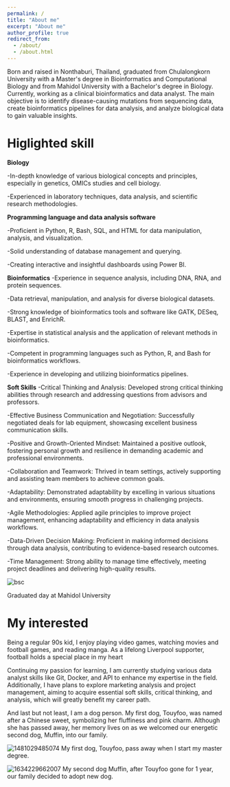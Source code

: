 ```yaml
---
permalink: /
title: "About me"
excerpt: "About me"
author_profile: true
redirect_from: 
  - /about/
  - /about.html
---
```


Born and raised in Nonthaburi, Thailand, graduated from Chulalongkorn University with a Master's degree in Bioinformatics and Computational Biology and from Mahidol University with a Bachelor's degree in Biology. Currently, working as a clinical bioinformatics and data analyst. The main objective is to identify disease-causing mutations from sequencing data, create bioinformatics pipelines for data analysis, and analyze biological data to gain valuable insights.

Higlighted skill
======
**Biology**

-In-depth knowledge of various biological concepts and principles, especially in genetics, OMICs studies and cell biology.

-Experienced in laboratory techniques, data analysis, and scientific research methodologies.

**Programming language and data analysis software**

-Proficient in Python, R, Bash, SQL, and HTML for data manipulation, analysis, and visualization.

-Solid understanding of database management and querying.

-Creating interactive and insightful dashboards using Power BI.

**Bioinformatics**
-Experience in sequence analysis, including DNA, RNA, and protein sequences.

-Data retrieval, manipulation, and analysis for diverse biological datasets.

-Strong knowledge of bioinformatics tools and software like GATK, DESeq, BLAST, and EnrichR.

-Expertise in statistical analysis and the application of relevant methods in bioinformatics.

-Competent in programming languages such as Python, R, and Bash for bioinformatics workflows.

-Experience in developing and utilizing bioinformatics pipelines.

**Soft Skills**
-Critical Thinking and Analysis: Developed strong critical thinking abilities through research and addressing questions from advisors and professors.

-Effective Business Communication and Negotiation: Successfully negotiated deals for lab equipment, showcasing excellent business communication skills.

-Positive and Growth-Oriented Mindset: Maintained a positive outlook, fostering personal growth and resilience in demanding academic and professional environments.

-Collaboration and Teamwork: Thrived in team settings, actively supporting and assisting team members to achieve common goals.

-Adaptability: Demonstrated adaptability by excelling in various situations and environments, ensuring smooth progress in challenging projects.

-Agile Methodologies: Applied agile principles to improve project management, enhancing adaptability and efficiency in data analysis workflows.

-Data-Driven Decision Making: Proficient in making informed decisions through data analysis, contributing to evidence-based research outcomes.

-Time Management: Strong ability to manage time effectively, meeting project deadlines and delivering high-quality results.

![bsc](https://github.com/manburst/JirachoteK.github.io/assets/68594551/1d38e83c-2399-4a46-99fe-733ff347b7d0)


Graduated day at Mahidol University

My interested
======
Being a regular 90s kid, I enjoy playing video games, watching movies and football games, and reading manga. As a lifelong Liverpool supporter, football holds a special place in my heart

Continuing my passion for learning, I am currently studying various data analyst skills like Git, Docker, and API to enhance my expertise in the field. Additionally, I have plans to explore marketing analysis and project management, aiming to acquire essential soft skills, critical thinking, and analysis, which will greatly benefit my career path.

And last but not least, I am a dog person. My first dog, Touyfoo, was named after a Chinese sweet, symbolizing her fluffiness and pink charm. Although she has passed away, her memory lives on as we welcomed our energetic second dog, Muffin, into our family.

![1481029485074](https://github.com/manburst/JirachoteK.github.io/assets/68594551/5d572565-ac9b-4d9b-92a1-f10d303a6324) My first dog, Touyfoo, pass away when I start my master degree.

![1634229662007](https://github.com/manburst/JirachoteK.github.io/assets/68594551/f693919f-ff9a-44b1-92c1-027d8d0bdf55) My second dog Muffin, after Touyfoo gone for 1 year, our family decided to adopt new dog.
